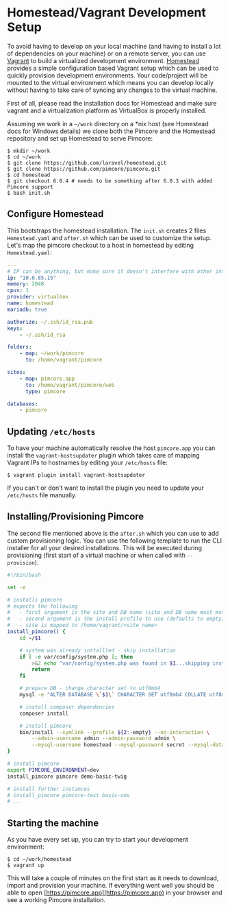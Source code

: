 # Homestead/Vagrant Development Setup

To avoid having to develop on your local machine (and having to install a lot of dependencies on your machine) or on a remote
server, you can use [Vagrant](https://www.vagrantup.com/) to build a virtualized development environment. [Homestead](https://laravel.com/docs/master/homestead)
provides a simple configuration based Vagrant setup which can be used to quickly provision development environments. Your
code/project will be mounted to the virtual environment which means you can develop locally without having to take care
of syncing any changes to the virtual machine.

First of all, please read the installation docs for Homestead and make sure vagrant and a virtualization platform as VirtualBox
is properly installed. 

Assuming we work in a `~/work` directory on a *nix host (see Homestead docs for Windows details) we clone both the Pimcore
and the Homestead repository and set up Homestead to serve Pimcore:

```
$ mkdir ~/work
$ cd ~/work
$ git clone https://github.com/laravel/homestead.git
$ git clone https://github.com/pimcore/pimcore.git
$ cd homestead
$ git checkout 6.0.4 # needs to be something after 6.0.3 with added Pimcore support
$ bash init.sh
```

## Configure Homestead

This bootstraps the homestead installation. The `init.sh` creates 2 files `Homestead.yaml` and
`after.sh` which can be used to customize the setup. Let's map the pimcore checkout to a host 
in homestead by editing `Homestead.yaml`:

```yaml
---
# IP can be anything, but make sure it doesn't interfere with other interfaces
ip: "10.0.85.15"
memory: 2048
cpus: 1
provider: virtualbox
name: homestead
mariadb: true

authorize: ~/.ssh/id_rsa.pub
keys:
    - ~/.ssh/id_rsa

folders:
    - map: ~/work/pimcore
      to: /home/vagrant/pimcore

sites:
    - map: pimcore.app
      to: /home/vagrant/pimcore/web
      type: pimcore

databases:
    - pimcore
```

## Updating `/etc/hosts`

To have your machine automatically resolve the host `pimcore.app` you can install the `vagrant-hostsupdater` plugin
which takes care of mapping Vagrant IPs to hostnames by editing your `/etc/hosts` file:

```
$ vagrant plugin install vagrant-hostsupdater
```

If you can't or don't want to install the plugin you need to update your `/etc/hosts` file manually.

## Installing/Provisioning Pimcore

The second file mentioned above is the `after.sh` which you can use to add custom provisioning
logic. You can use the following template to run the CLI installer for all your desired installations. This
will be executed during provisioning (first start of a virtual machine or when called with `--provision`). 

```bash
#!/bin/bash

set -e

# installs pimcore
# expects the following
#   - first argument is the site and DB name (site and DB name must match)
#   - second argument is the install profile to use (defaults to empty)
#   - site is mapped to /home/vagrant/<site name>
install_pimcore() {
    cd ~/$1

    # system was already installled - skip installation
    if [ -e var/config/system.php ]; then
        >&2 echo "var/config/system.php was found in $1...skipping installation"
        return
    fi

    # prepare DB - change character set to utf8mb4
    mysql -e "ALTER DATABASE \`$1\` CHARACTER SET utf8mb4 COLLATE utf8mb4_unicode_ci"

    # install composer dependencies
    composer install

    # install pimcore
    bin/install --symlink --profile ${2:-empty} --no-interaction \
        --admin-username admin --admin-password admin \
        --mysql-username homestead --mysql-password secret --mysql-database $1
}

# install pimcore
export PIMCORE_ENVIRONMENT=dev
install_pimcore pimcore demo-basic-twig

# install further instances
# install_pimcore pimcore-test basic-cms
# ...
```

## Starting the machine

As you have every set up, you can try to start your development environment:

```
$ cd ~/work/homestead
$ vagrant up
```

This will take a couple of minutes on the first start as it needs to download, import and provision
your machine. If everything went well you should be able to open [https://pimcore.app](https://pimcore.app)
in your browser and see a working Pimcore installation.
